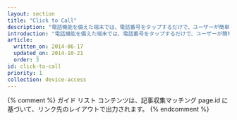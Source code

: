 ```yaml
---
layout: section
title: "Click to Call"
description: "電話機能を備えた端末では、電話番号をタップするだけで、ユーザーが簡単にあなたと直接 接続できるようになります。これは一般的に Click to Call 機能と 呼ばれます。"
introduction: "電話機能を備えた端末では、電話番号をタップするだけで、ユーザーが簡単にあなたと直接 接続できるようになります。これは一般的に Click to Call 機能と 呼ばれます。"
article:
  written_on: 2014-06-17
  updated_on: 2014-10-21
  order: 3
id: click-to-call
priority: 1
collection: device-access
---
```


{% comment %}
ガイド リスト コンテンツは、記事収集マッチング page.id に基づいて、リンク先のレイアウトで出力されます。
{% endcomment %}
